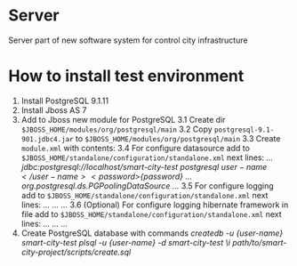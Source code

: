Server
======

Server part of new software system for control
city infrastructure

How to install test environment
===============================

1. Install PostgreSQL 9.1.11
2. Install Jboss AS 7
3. Add to Jboss new module for PostgreSQL
	3.1 Create dir `$JBOSS_HOME/modules/org/postgresql/main`
	3.2 Copy `postgresql-9.1-901.jdbc4.jar` to `$JBOSS_HOME/modules/org/postgresql/main`
	3.3 Create `module.xml` with contents:
		_<?xml version="1.0" encoding="UTF-8"?>
		<module xmlns="urn:jboss:module:1.1" name="org.postgresql">
			<resources>
				<resource-root path="postgresql-9.1-901.jdbc4.jar"/>
				<!-- Insert resources here -->
			</resources>
			<dependencies>
				<module name="javax.api"/>
				<module name="javax.transaction.api"/>
				<module name="javax.servlet.api" optional="true"/>
			</dependencies>
		</module>_
	3.4 For configure datasource add to `$JBOSS_HOME/standalone/configuration/standalone.xml` next lines:
		_<subsystem xmlns="urn:jboss:domain:datasources:1.0">
			<datasources>
				...
				<datasource jndi-name="java:jboss/datasources/SmartCityDataSourceTest" pool-name="smart-city-db-pool-test" enabled="true" use-java-context="true">
					<connection-url>jdbc:postgresql://localhost/smart-city-test</connection-url>
					<driver>postgresql</driver>
					<security>
						<user-name>${user-name}</user-name>
						<password>${password}</password>
					</security>
				</datasource>
				<drivers>
					...
					<driver name="postgresql" module="org.postgresql">
						<xa-datasource-class>org.postgresql.ds.PGPoolingDataSource</xa-datasource-class>
					</driver>
				</drivers>
			...
			</datasources>
		</subsystem>_
	3.5 For configure logging add to `$JBOSS_HOME/standalone/configuration/standalone.xml` next lines:
		_<subsystem xmlns="urn:jboss:domain:logging:1.1">
			...
			<periodic-rotating-file-handler name="SMART-CITY-LOG">
				<formatter>
					<pattern-formatter pattern="%d{HH:mm:ss,SSS} [%c.%M] %s%E%n"/>
				</formatter>
				<file relative-to="jboss.server.log.dir" path="smart-city.log"/>
				<suffix value=".yyyy-MM-dd"/>
				<append value="true"/>
			</periodic-rotating-file-handler>
			...
			<logger category="org.smartcity" use-parent-handlers="false">
				<level name="DEBUG"/>
				<handlers>
					<handler name="SMART-CITY-LOG"/>
				</handlers>
			</logger>
		...
		</subsystem>_
	3.6 (Optional) For configure logging hibernate framework in file add to
	`$JBOSS_HOME/standalone/configuration/standalone.xml` next lines:
		_<subsystem xmlns="urn:jboss:domain:logging:1.1">
		...
			<periodic-rotating-file-handler name="HIBERNATE-LOG">
				<formatter>
					<pattern-formatter pattern="%d{HH:mm:ss,SSS} %-5p [%c] %s%E%n"/>
				</formatter>
				<file relative-to="jboss.server.log.dir" path="hibernate.log"/>
				<suffix value=".yyyy-MM-dd"/>
				<append value="true"/>
			</periodic-rotating-file-handler>
			...
			<logger category="org.hibernate" use-parent-handlers="false">
				<level name="INFO"/>
				<handlers>
					<handler name="HIBERNATE-LOG"/>
				</handlers>
			</logger>
		...
		</subsystem>_
4. Create PostgreSQL database with commands
	_createdb -u {user-name} smart-city-test
	plsql -u {user-name} -d smart-city-test
	\i path/to/smart-city-project/scripts/create.sql_
